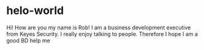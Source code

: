 # helo-world
Hi! How are you my name is Rob!
I am a business development executive from Keyes Security. 
I really enjoy talking to people. Therefore I hope I am a good BD
help me
